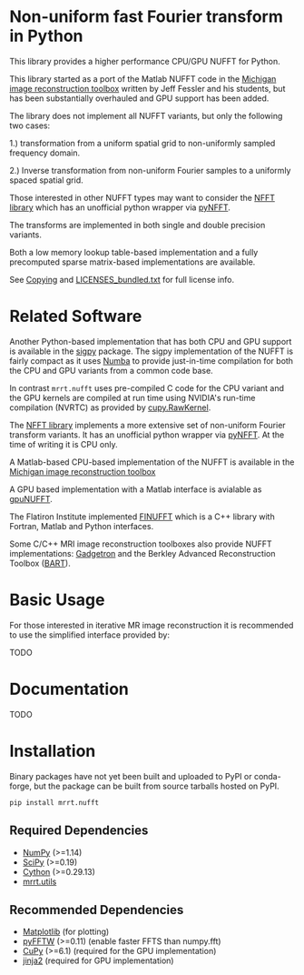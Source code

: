 Non-uniform fast Fourier transform in Python
============================================
This library provides a higher performance CPU/GPU NUFFT for Python.

This library started as a port of the Matlab NUFFT code in the
[Michigan image reconstruction toolbox] written by Jeff Fessler and his
students, but has been substantially overhauled and GPU support has been added.

The library does not implement all NUFFT variants, but only the following two
cases:

1.) transformation from a uniform spatial grid to non-uniformly sampled
frequency domain.

2.) Inverse transformation from non-uniform Fourier samples to a uniformly
spaced spatial grid.

Those interested in other NUFFT types may want to consider the
[NFFT library] which has an unofficial python wrapper via [pyNFFT].

The transforms are implemented in both single and double precision variants.

Both a low memory lookup table-based implementation and a fully precomputed
sparse matrix-based implementations are available.

See [Copying] and [LICENSES_bundled.txt] for full license info.

Related Software
================

Another Python-based implementation that has both CPU and GPU support is
available in the [sigpy]() package. The sigpy implementation of the NUFFT is
fairly compact as it uses [Numba]() to provide just-in-time compilation for
both the CPU and GPU variants from a common code base.

In contrast ``mrrt.nufft`` uses pre-compiled C code for the CPU variant and the
GPU kernels are compiled at run time using NVIDIA's run-time compilation
(NVRTC) as provided by [cupy.RawKernel](https://docs-cupy.chainer.org/en/stable/reference/generated/cupy.RawKernel.html).

The [NFFT library] implements a more extensive set of non-uniform Fourier
transform variants. It has an unofficial python wrapper via [pyNFFT]. At the
time of writing it is CPU only.

A Matlab-based CPU-based implementation of the NUFFT is available in the
[Michigan image reconstruction toolbox]

A GPU based implementation with a Matlab interface is avialable as [gpuNUFFT].

The Flatiron Institute implemented [FINUFFT] which is a C++ library with
Fortran, Matlab and Python interfaces.

Some C/C++ MRI image reconstruction toolboxes also provide NUFFT
implementations: [Gadgetron] and the Berkley Advanced Reconstruction Toolbox
([BART]).


Basic Usage
===========
For those interested in iterative MR image reconstruction it is recommended to
use the simplified interface provided by:

TODO


Documentation
=============
TODO


Installation
=============

Binary packages have not yet been built and uploaded to PyPI or conda-forge,
but the package can be built from source tarballs hosted on PyPI.

```
pip install mrrt.nufft
```

Required Dependencies
---------------------
- [NumPy]  (>=1.14)
- [SciPy]  (>=0.19)
- [Cython]  (>=0.29.13)
- [mrrt.utils]

Recommended Dependencies
------------------------
- [Matplotlib]  (for plotting)
- [pyFFTW]  (>=0.11) (enable faster FFTS than numpy.fft)
- [CuPy]  (>=6.1) (required for the GPU implementation)
- [jinja2]  (required for GPU implementation)


[BART]: https://mrirecon.github.io/bart/
[Copying]: https://github.com/mritools/mrrt.nufft/blob/master/COPYING
[CuPy]: https://github.com/cupy/cupy
[Cython]: https://cython.org/
[FINUFFT]: https://finufft.readthedocs.io/en/latest/index.html
[Gadgetron]: https://gadgetron.github.io/
[gpuNUFFT]: https://github.com/andyschwarzl/gpuNUFFT
[jinja2]: https://palletsprojects.com/p/jinja/
[LICENSES_bundled.txt]: https://github.com/mritools/mrrt.nufft/blob/master/LICENSES_bundled.txt
[Matplotlib]: https://matplotlib.org
[Michigan image reconstruction toolbox]: https://web.eecs.umich.edu/~fessler/code/
[mrrt.utils]: https://github.com/mritools/mrrt.utils
[NFFT library]: https://www-user.tu-chemnitz.de/~potts/nfft/
[NumPy]: https://github.com/numpy/numpy
[pyFFTW]: https://matplotlib.org
[pyNFFT]: https://github.com/pyNFFT/pyNFFT
[pytest]: https://docs.pytest.org/en/latest/
[SciPy]: https://scipy.org
